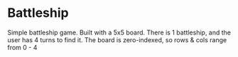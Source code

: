 # Battleship
Simple battleship game. Built with a 5x5 board. There is 1 battleship, and the user has 4 turns to find it. The board is zero-indexed, so rows & cols range from 0 - 4
